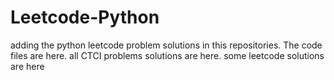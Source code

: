 # Leetcode-Python
adding the python leetcode problem solutions in this repositories. 
The code files are here.
all CTCI problems solutions are here.
some leetcode solutions are here


































































































































































































































































